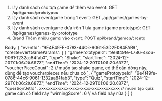 1. lấy danh sách các tựa game để thêm vào event: GET /api/games/prototypes
2. lấy danh sách eventgame trong 1 event: GET /api/games/games-by-event
3. lấy danh sách eventgame dựa trên 1 tựa game (game prototype): GET /api/games/games-by-prototype
4. Brand Thêm nhiều game vào event: POST api/brand/games/create <br>

Body: 
{
  "eventId": "9E4F49FE-0783-44C6-9061-53D2ED84FAB9",
  "createEventGameParams": [
    {
      "gamePrototypeId": "9e4f49fe-0786-44c6-9061-1232aa84fab3",
      "type": "Shake",
      "startTime": "2024-12-29T01:06:20.687Z",
      "endTime": "2024-12-29T01:06:20.687Z",
      "voucherPieceCount": 2  // muốn tạo shake game, có thể cần dòng này, dùng để tạo voucherpieces nếu chưa có
    },
    {
      "gamePrototypeId": "9e4f49fe-0786-44c6-9061-1232aa84fab3",
      "type": "Quiz",
      "startTime": "2024-12-29T01:06:20.687Z",
      "endTime": "2024-12-29T01:06:20.687Z",
      "questionSetId": xxxxxxxx-xxxx-xxxx-xxxx-xxxxxxxxxxxx // muốn tạo quiz game cần có field này
      "winningScore": 6                                     // và field này nữa
    }
  ]
}